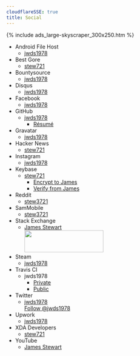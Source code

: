 ```yaml
---
cloudflareSSE: true
title: Social
---
```


{% include ads_large-skyscraper_300x250.htm %}
<ul>
  <li>
    Android File Host
    <ul>
      <li>
        <a href="https://www.androidfilehost.com/?w=profile&uid=24369303960683704" rel="me" target="_blank" title="jwds1978">jwds1978</a>
      </li>
    </ul>
  </li>
  <li>
    Best Gore
    <ul>
      <li>
        <a href="http://www.bestgore.com/members/stew721" rel="me" target="_blank" title="stew721">stew721</a>
      </li>
    </ul>
  </li>
  <li>
    Bountysource
    <ul>
      <li>
        <a href="https://www.bountysource.com/people/48199" rel="me" target="_blank" title="jwds1978">jwds1978</a>
      </li>
    </ul>
  </li>
  <li>
    Disqus
    <ul>
      <li>
        <a href="https://disqus.com/by/jwds1978" rel="me" target="_blank" title="jwds1978">jwds1978</a>
      </li>
    </ul>
  </li>
  <li>
    Facebook
    <ul>
      <li>
        <a href="https://www.facebook.com/jwds1978" rel="me" target="_blank" title="jwds1978">jwds1978</a>
      </li>
    </ul>
  </li>
  <li>
    GitHub
    <ul>
      <li>
        <a href="https://github.com/jwds1978" rel="me" target="_blank" title="jwds1978">jwds1978</a>
        <ul>
          <li>
            <a href="https://resume.github.io/?jwds1978" target="_blank" title="GitHub Resume">R&eacute;sum&eacute;</a>
          </li>
        </ul>
      </li>
    </ul>
  </li>
  <li>
    Gravatar
    <ul>
      <li>
        <a href="https://en.gravatar.com/jwds1978" rel="me" target="_blank" title="jwds1978">jwds1978</a>
      </li>
    </ul>
  </li>
  <li>
    Hacker News
    <ul>
      <li>
        <a href="https://news.ycombinator.com/user?id=stew721" rel="me" target="_blank" title="stew721">stew721</a>
      </li>
    </ul>
  </li>
  <li>
    Instagram
    <ul>
      <li>
        <a href="https://www.instagram.com/jwds1978" rel="me" target="_blank" title="jwds1978">jwds1978</a>
      </li>
    </ul>
  </li>
  <li>
    Keybase
    <ul>
      <li>
        <a href="https://keybase.io/stew721" rel="me" target="_blank" title="stew721">stew721</a>
        <ul>
          <li>
            <a href="https://keybase.io/encrypt#stew721" target="_blank" title="">Encrypt to James</a>
          </li>
          <li>
            <a href="https://keybase.io/verify" target="_blank" title="">Verify from James</a>
          </li>
        </ul>
      </li>
    </ul>
  </li>
  <li>
    Reddit
    <ul>
      <li>
        <a href="https://www.reddit.com/user/stew3721" rel="me" target="_blank" title="stew3721">stew3721</a>
      </li>
    </ul>
  </li>
  <li>
    SamMobile
    <ul>
      <li>
        <a href="https://www.sammobile.com/forum/member.php?referrerid=5112056&u=5112056" rel="me" target="_blank" title="stew3721">stew3721</a>
      </li>
    </ul>
  </li>
  <li>
    Stack Exchange
    <ul>
      <li>
        <a href="https://stackexchange.com/users/10230218/james-stewart" rel="me" target="_blank" title="">James Stewart</a><br />
        <a href="https://stackexchange.com/users/10230218/james-stewart" rel="me" target="_blank" title="">
          <img alt="" height="58" src="http://stackexchange.com/users/flair/10230218.png" style="border: 0px;" width="208" />
        </a>
      </li>
    </ul>
  </li>
  <li>
    Steam
    <ul>
      <li>
        <a href="https://steamcommunity.com/id/jwds1978" rel="me" target="_blank" title="jwds1978">jwds1978</a>
      </li>
    </ul>
  </li>
  <li>
    Travis CI
    <ul>
      <li>
        jwds1978
        <ul>
          <li>
            <a href="https://travis-ci.com/profile/jwds1978" rel="me" target="_blank" title="jwds1978">Private</a>
          </li>
          <li>
            <a href="https://travis-ci.org/profile/jwds1978" rel="me" target="_blank" title="jwds1978">Public</a>
          </li>
        </ul>
      </li>
    </ul>
  </li>
  <li>
    Twitter
    <ul>
      <li>
        <a href="https://twitter.com/jwds1978" rel="me" target="_blank" title="jwds1978">jwds1978</a><br />
        <a
          class="twitter-follow-button" data-show-count="false" data-size="large" href="https://twitter.com/jwds1978" rel="me" target="_blank" title="jwds1978">
          Follow @jwds1978
        </a>
      </li>
    </ul>
  </li>
  <li>
    Upwork
    <ul>
      <li>
        <a href="https://www.upwork.com/o/profiles/users/_~0198400aaaa47b7cb7" rel="me" target="_blank" title="jwds1978">jwds1978</a>
      </li>
    </ul>
  </li>
  <li>
    XDA Developers
    <ul>
      <li>
        <a href="https://forum.xda-developers.com/member.php?referrerid=4491991&u=4491991" rel="me" target="_blank" title="stew721">stew721</a>
      </li>
    </ul>
  </li>
  <li>
    YouTube
    <ul>
      <li>
        <a href="https://www.youtube.com/channel/UCEvgM-VbahDYiKx_UK1ZHnw" rel="me" target="_blank" title="James Stewart">James Stewart</a>
      </li>
    </ul>
  </li>
</ul>
